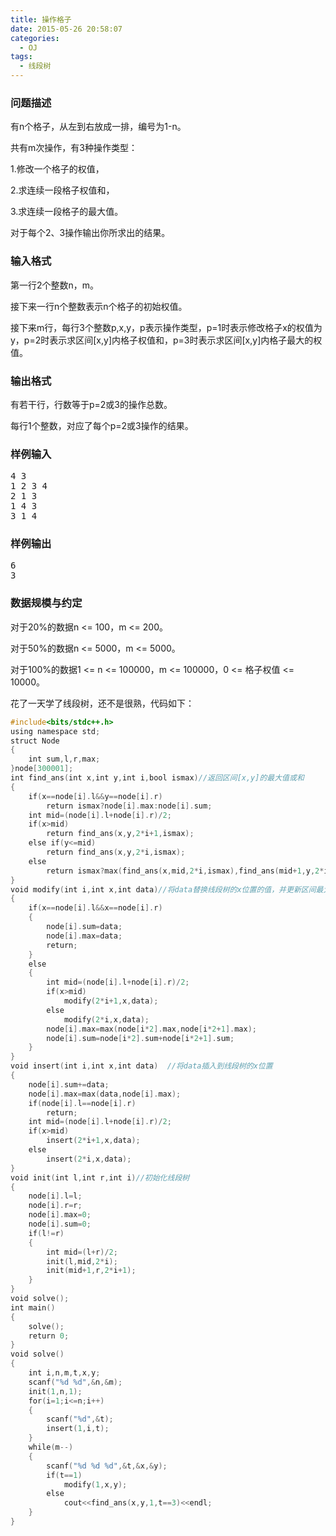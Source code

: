 ```yaml
---
title: 操作格子
date: 2015-05-26 20:58:07
categories:
  - OJ
tags:
  - 线段树
---
```


### 问题描述

有n个格子，从左到右放成一排，编号为1-n。

共有m次操作，有3种操作类型：

1.修改一个格子的权值，

2.求连续一段格子权值和，

3.求连续一段格子的最大值。

对于每个2、3操作输出你所求出的结果。

<!-- more -->
### 输入格式

第一行2个整数n，m。

接下来一行n个整数表示n个格子的初始权值。

接下来m行，每行3个整数p,x,y，p表示操作类型，p=1时表示修改格子x的权值为y，p=2时表示求区间[x,y]内格子权值和，p=3时表示求区间[x,y]内格子最大的权值。

### 输出格式

有若干行，行数等于p=2或3的操作总数。

每行1个整数，对应了每个p=2或3操作的结果。

### 样例输入

<pre>4 3
1 2 3 4
2 1 3
1 4 3
3 1 4</pre>

### 样例输出

<pre>6
3</pre>

### 数据规模与约定

对于20%的数据n &lt;= 100，m &lt;= 200。

对于50%的数据n &lt;= 5000，m &lt;= 5000。

对于100%的数据1 &lt;= n &lt;= 100000，m &lt;= 100000，0 &lt;= 格子权值 &lt;= 10000。

花了一天学了线段树，还不是很熟，代码如下：


``` cpp
#include<bits/stdc++.h>
using namespace std;
struct Node
{
    int sum,l,r,max;
}node[300001];
int find_ans(int x,int y,int i,bool ismax)//返回区间[x,y]的最大值或和
{
    if(x==node[i].l&&y==node[i].r)
        return ismax?node[i].max:node[i].sum;
    int mid=(node[i].l+node[i].r)/2;
    if(x>mid)
        return find_ans(x,y,2*i+1,ismax);
    else if(y<=mid)
        return find_ans(x,y,2*i,ismax);
    else 
        return ismax?max(find_ans(x,mid,2*i,ismax),find_ans(mid+1,y,2*i+1,ismax)):find_ans(x,mid,2*i,ismax)+find_ans(mid+1,y,2*i+1,ismax);
}
void modify(int i,int x,int data)//将data替换线段树的x位置的值，并更新区间最大值和区间和
{
    if(x==node[i].l&&x==node[i].r)
    {
        node[i].sum=data;
        node[i].max=data;
        return;
    }
    else
    {
        int mid=(node[i].l+node[i].r)/2;
        if(x>mid)
            modify(2*i+1,x,data);
        else
            modify(2*i,x,data);
        node[i].max=max(node[i*2].max,node[i*2+1].max);
        node[i].sum=node[i*2].sum+node[i*2+1].sum;
    }
}
void insert(int i,int x,int data)  //将data插入到线段树的x位置
{
    node[i].sum+=data;
    node[i].max=max(data,node[i].max);
    if(node[i].l==node[i].r)
        return;
    int mid=(node[i].l+node[i].r)/2;
    if(x>mid)
        insert(2*i+1,x,data);
    else
        insert(2*i,x,data);
}
void init(int l,int r,int i)//初始化线段树
{
    node[i].l=l;
    node[i].r=r;
    node[i].max=0;
    node[i].sum=0;
    if(l!=r)
    {
        int mid=(l+r)/2;
        init(l,mid,2*i);
        init(mid+1,r,2*i+1);
    }
}
void solve();
int main()
{
    solve();
    return 0;
}
void solve()
{   
    int i,n,m,t,x,y;
    scanf("%d %d",&n,&m);
    init(1,n,1);
    for(i=1;i<=n;i++)
    {
        scanf("%d",&t);
        insert(1,i,t);
    }
    while(m--)
    {
        scanf("%d %d %d",&t,&x,&y);
        if(t==1)
            modify(1,x,y);
        else
            cout<<find_ans(x,y,1,t==3)<<endl;
    }
}
```